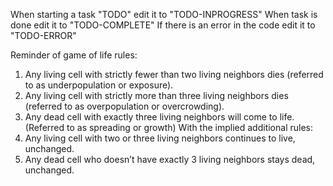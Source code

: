When starting a task "TODO" edit it to "TODO-INPROGRESS"
When task is done edit it to "TODO-COMPLETE"
If there is an error in the code edit it to "TODO-ERROR"


Reminder of game of life rules:
1. Any living cell with strictly fewer than two living neighbors dies (referred to
as underpopulation or exposure).
2. Any living cell with strictly more than three living neighbors dies (referred to
as overpopulation or overcrowding).
3. Any dead cell with exactly three living neighbors will come to life. (Referred to as
spreading or growth)
With the implied additional rules:
4. Any living cell with two or three living neighbors continues to live, unchanged.
5. Any dead cell who doesn’t have exactly 3 living neighbors stays dead,
unchanged.